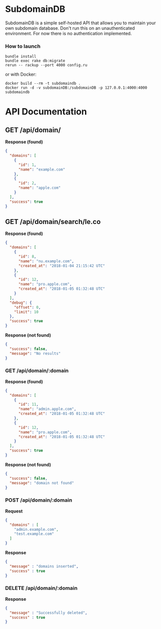 # SubdomainDB

SubdomainDB is a simple self-hosted API that allows you to maintain your own subdomain database. Don't run this on an unauthenticated environment. For now there is no authentication implemented.

### How to launch

```
bundle install
bundle exec rake db:migrate
rerun -- rackup --port 4000 config.ru
```
or with Docker:
```
docker build --rm -t subdomaindb .
docker run -d -v subdomainDB:/subdomainDB -p 127.0.0.1:4000:4000 subdomaindb
```

# API Documentation

## GET /api/domain/

**Response (found)**

```json
{
  "domains": [
    {
      "id": 1,
      "name": "example.com"
    },
    {
      "id": 2,
      "name": "apple.com"
    }
  ],
  "success": true
}
```

## GET /api/domain/search/le.co

**Response (found)**

```json
{
  "domains": [
    {
      "id": 8,
      "name": "nu.example.com",
      "created_at": "2018-01-04 21:15:42 UTC"
    },
    {
      "id": 12,
      "name": "pro.apple.com",
      "created_at": "2018-01-05 01:32:48 UTC"
    }
  ],
  "debug": {
    "offset": 0,
    "limit": 10
  },
  "success": true
}
```

**Response (not found)**

```json
{
  "success": false,
  "message": "No results"
}
```

### GET /api/domain/:domain

**Response (found)**

```json
{
  "domains": [
    {
      "id": 11,
      "name": "admin.apple.com",
      "created_at": "2018-01-05 01:32:48 UTC"
    },
    {
      "id": 12,
      "name": "pro.apple.com",
      "created_at": "2018-01-05 01:32:48 UTC"
    }
  ],
  "success": true
}
```

**Response (not found)**

```json
{
  "success": false,
  "message": "domain not found"
}
```

### POST /api/domain/:domain

**Request**

```json
{
  "domains" : [
    "admin.example.com",
    "test.example.com"
  ]
}
```

**Response**

```json
{
  "message" : "domains inserted",
  "success" : true
}
```

### DELETE /api/domain/:domain

**Response**

```json
{
  "message" : "Successfully deleted",
  "success" : true
}
```
